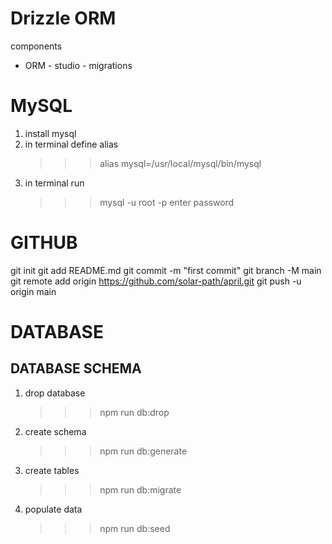 # Drizzle ORM

components

- ORM - studio - migrations

# MySQL

1. install mysql
2. in terminal define alias
   > > > alias mysql=/usr/local/mysql/bin/mysql
3. in terminal run
   > > > mysql -u root -p
   > > > enter password

# GITHUB

git init
git add README.md
git commit -m "first commit"
git branch -M main
git remote add origin https://github.com/solar-path/april.git
git push -u origin main

# DATABASE

## DATABASE SCHEMA

1. drop database 
   >>> npm run db:drop
2. create schema 
   >>> npm run db:generate
3. create tables
   >>> npm run db:migrate
4. populate data
   >>> npm run db:seed


